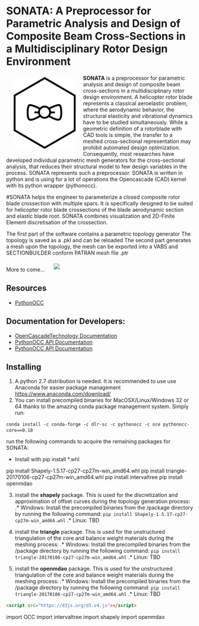 # SONATA: A Preprocessor for Parametric Analysis and Design of Composite Beam Cross-Sections in a Multidisciplinary Rotor Design Environment

<img src="logo.png" align="left" hspace="20" vspace="6"> **SONATA** is a preprocessor for parametric analysis and design of composite beam cross-sections in a multidisciplinary rotor design environment. A helicopter rotor blade represents a classical aeroelastic problem, where the aerodynamic behavior, the structural elasticity and vibrational dynamics have to be studied simultaneously.  While a geometric definition of a rotorblade with CAD tools is simple, the transfer to a meshed cross-sectional representation may prohibit automated design optimization. Consequently, most researches have developed individual parametric mesh generators for the cross-sectional analysis, that reduces their structural model to few design variables in the process. SONATA represents such a preprocessor.
SONATA is written in python and is using for a lot of operations the Opencascade (CAD) kernel with its python wrapper (pythonocc). 


#SONATA helps the engineer to parameterize a closed composite rotor blade crossection with multiple spars. It is specifically designed to be suited for helicopter rotor blade crossections of the blade aerodynamic section and elastic blade root. SONATA combines visualization and 2D-Finite Element discretisation of the crossection. 

The first part of the software contains a parametric topology generator 
The topology is saved as a .pkl and can be reloaded
The second part generates a mesh upon the topology, the mesh can be exported into a VABS and SECTIONBUILDER conform PATRAN mesh file .ptr

More to come...
<img src="\img\bugless_meshing.png" hspace="20" vspace="6" width="600">

## Resources
* [PythonOCC](http://www.pythonocc.org/)

## Documentation for Developers:

* [OpenCascadeTechnology Documentation](https://www.opencascade.com/doc/occt-6.9.1/refman/html/index.html)
* [PythonOCC API Documentation](http://api.pythonocc.org/)
* [PythonOCC API Documentation](http://api.pythonocc.org/)




## Installing
1. A python 2.7 distribution is needed. It is recommended to use use Anaconda for easier package management https://www.anaconda.com/download/
2. You can install precompiled binaries for MacOSX/Linux/Windows 32 or 64 thanks to the amazing conda package management system. Simply run:
```
conda install -c conda-forge -c dlr-sc -c pythonocc -c oce pythonocc-core==0.18
```

run the following commands to acquire the remaining packages for SONATA:
- Install with pip install *.whl

pip install Shapely-1.5.17-cp27-cp27m-win_amd64.whl
pip install triangle-20170106-cp27-cp27m-win_amd64.whl
pip install intervaltree
pip install openmdao



3. install the **shapely** package. This is used for the discretization and approximation of offset curves during the topology generation process:
.* Windows: Install the precompiled binaries from the /package directory by running the following command: 
	```pip install Shapely-1.5.17-cp27-cp27m-win_amd64.whl``` 
.* Linux: TBD

3. install the **triangle** package. This is used for the unstructured triangulation of the core and balance weight materials during the meshing process:
.* Windows: Install the precompiled binaries from the /package directory by running the following command: 
	```pip install triangle-20170106-cp27-cp27m-win_amd64.whl```
.* Linux: TBD

4. install the **openmdao** package. This is used for the unstructured triangulation of the core and balance weight materials during the meshing process:
.* Windows: Install the precompiled binaries from the /package directory by running the following command: 
	```pip install triangle-20170106-cp27-cp27m-win_amd64.whl```
.* Linux: TBD


```html
<script src="https://d3js.org/d3.v4.js"></script>
```


import OCC
import intervaltree 
import shapely
import openmdao